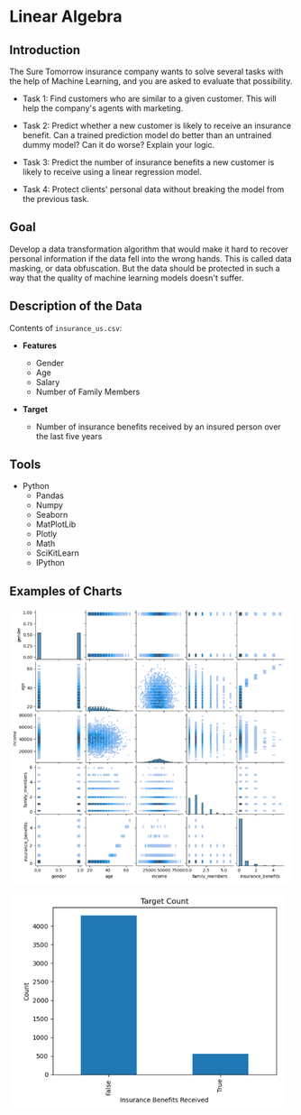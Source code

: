# Linear Algebra

## Introduction

The Sure Tomorrow insurance company wants to solve several tasks with the help of Machine Learning, and you are asked to evaluate that possibility.

- Task 1: Find customers who are similar to a given customer. This will help the company's agents with marketing.

- Task 2: Predict whether a new customer is likely to receive an insurance benefit. Can a 
trained prediction model do better than an untrained dummy model? Can it do worse? Explain your logic.

- Task 3: Predict the number of insurance benefits a new customer is likely to receive using a linear regression model.

- Task 4: Protect clients' personal data without breaking the model from the previous task.

## Goal

Develop a data transformation algorithm that would make it hard to recover personal information if the data fell into the wrong hands. This is called data masking, or data obfuscation. But the data should be protected in such a way that the quality of machine learning models doesn't suffer.

## Description of the Data

Contents of `insurance_us.csv`:

- **Features**
  - Gender
  - Age
  - Salary
  - Number of Family Members

- **Target**
  - Number of insurance benefits received by an insured person over the last five years

## Tools

- Python
  - Pandas
  - Numpy
  - Seaborn
  - MatPlotLib
  - Plotly
  - Math
  - SciKitLearn
  - IPython

## Examples of Charts

![alt text](https://github.com/michaeltwersky/Data_Projects_TripleTen/blob/main/Sprint%2011%20-%20Linear%20Algebra/Images/Image%201.png)

![alt text](https://github.com/michaeltwersky/Data_Projects_TripleTen/blob/main/Sprint%2011%20-%20Linear%20Algebra/Images/Image%202.png)
